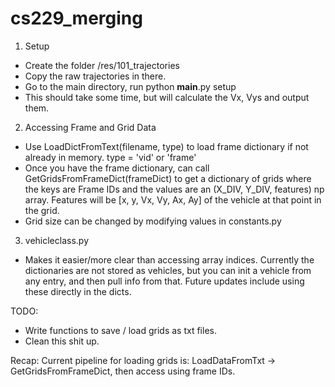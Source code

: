 # cs229_merging

1) Setup

- Create the folder /res/101_trajectories
- Copy the raw trajectories in there.
- Go to the main directory, run python __main__.py setup
- This should take some time, but will calculate the Vx, Vys
  and output them.

2) Accessing Frame and Grid Data
- Use LoadDictFromText(filename, type) to load frame dictionary if
not already in memory.  type = 'vid' or 'frame'
- Once you have the frame dictionary, can call
 GetGridsFromFrameDict(frameDict) to get a dictionary of grids where
 the keys are Frame IDs and the values are an (X_DIV, Y_DIV, features)
 np array.  Features will be [x, y, Vx, Vy, Ax, Ay] of the vehicle
 at that point in the grid.
- Grid size can be changed by modifying values in constants.py

3) vehicleclass.py
- Makes it easier/more clear than accessing array indices.  Currently
the dictionaries are not stored as vehicles, but you can init a vehicle
from any entry, and then pull info from that.  Future updates include
using these directly in the dicts.

TODO:
- Write functions to save / load grids as txt files.
- Clean this shit up.

 Recap:
 Current pipeline for loading grids is:
 LoadDataFromTxt -> GetGridsFromFrameDict, then access using frame IDs.